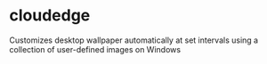 # cloudedge
Customizes desktop wallpaper automatically at set intervals using a collection of user-defined images on Windows
